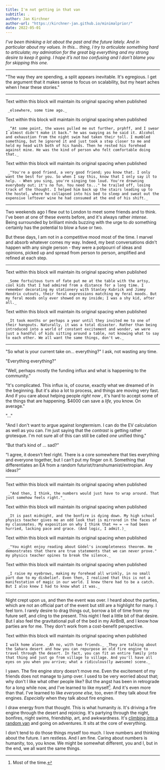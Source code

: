 ```yaml
---
title: I'm not getting in that van
subtitle: .
author: Jan Kirchner
author-url: "https://kirchner-jan.github.io/minimalprior/"
date: 2022-05-01
---
```



_I’ve been thinking a lot about the past and the future lately. And in particular about my values. In this… thing, I try to articulate something hard to articulate; my admiration for the great big everything and my strong desire to keep it going. I hope it’s not too confusing and I don’t blame you for skipping this one._

* * *

"The way they are spending, a split appears inevitable. It's egregious. I get the argument that it makes sense to focus on scalability, but my heart aches when I hear these stories."

* * *

Text within this block will maintain its original spacing when published
    
    
     _elsewhere, some time ago._

Text within this block will maintain its original spacing when published
    
    
     _“At some point, the waves pulled me out further, prphff, and I swear I almost didn't make it back." he was swaying as he said it. Alcohol and exhaustion from the night swim had taken their toll. I mumbled something, but he ignored it and just took a step closer to me and held my head with both of his hands. Then he rested his forehead against mine. He was the kind of person who felt comfortable doing that._

Text within this block will maintain its original spacing when published
    
    
     _"You're a good friend, a very good friend; you know that. I only want the best for you. So when I say this, know that I only say it to help. - When you sing, you're singing too loud. You're drowning everybody out; it's no fun. You need to..." he trailed off, losing track of the thought. I helped him back up the stairs leading up to the hostel, where he collapsed into his bed to sleep and sweat out the expensive leftover wine he had consumed at the end of his shift._

* * *

Two weekends ago I flew out to London to meet some friends and to think. I've been at one of these events before, and it's always rather _intense_. Being surrounded by brilliant minds buzzing with the urge to _do_ something certainly has the potential to blow a fuse or two.

But these days, I am not in a competitive mood most of the time. I marvel and absorb whatever comes my way. Indeed, my best conversations didn't happen with any single person - they were a potpourri of ideas and opinions, picked up and spread from person to person, amplified and refined at each step.

* * *

Text within this block will maintain its original spacing when published
    
    
     _Some fortuitous turn of fate put me at the table with the artsy, cool kids that I had admired from a distance for a long time. I remember decorating my stationery with Stanley Kubrick and Jimmy Hendrix cutouts, their feral expressions matching my feral moods. But my feral moods only ever showed on my inside; I was a shy kid, after all._

Text within this block will maintain its original spacing when published
    
    
     _It took months or perhaps a year until they invited me to one of their hangouts. Naturally, it was a total disaster. Rather than being introduced into a world of constant excitement and wonder, we were just a handful of kids sitting around a table, not knowing what to say to each other. We all want the same things, don't we._

* * *

"So what is your current take on... everything?" I ask, not wasting any time.

"Everything everything?"

"Well, perhaps mostly the funding influx and what is happening to the community."

"It's complicated. This influx is, of course, exactly what we dreamed of in the beginning. But it's also a lot to process, and things are moving very fast. And if you care about helping people _right now_ , it's hard to accept some of the things that are happening. $4000 can save a _life,_ you know. On average."

"..."

"And I don't want to argue against longtermism. I can do the EV calculation as well as you can. I'm just saying that the _contrast_ is getting rather grotesque. I'm not sure all of this can still be called _one_ unified thing."

“But that’s kind of … sad?”

“I agree, it doesn’t feel right. There is a core somewhere that ties everything and everyone together, but I can’t put my finger on it. Something that differentiates an EA from a random futurist/transhumanist/extropian. Any ideas?”

* * *

Text within this block will maintain its original spacing when published
    
    
     _"And then, I think, the numbers would just have to wrap around. That just somehow feels right."_

Text within this block will maintain its original spacing when published
    
    
     _It is past midnight, and the bonfire is dying down. My high school physics teacher gives me an odd look that is mirrored in the faces of my classmates. My exposition on why I think that +∞ = -∞ had been hurried, lacking pace and grace. (And logic, I admit.)_

Text within this block will maintain its original spacing when published
    
    
     _"You might enjoy reading about Gödel's incompleteness theorem. He demonstrates that there are true statements that we can never prove." my physics teacher opines to break the silence._

Text within this block will maintain its original spacing when published
    
    
     _I raise my eyebrows, making my forehead all wrinkly, in no small part due to my disbelief. Even then, I realized that this is not a manifestation of magic in our world. I knew there had to be a catch. But I also knew I had to know what it was._

* * *

Night crept upon us, and then the event was over. I heard about the parties, which are not an official part of the event but still are a highlight for many. I feel torn. I rarely desire to drag things out, borrow a bit of time from my future self, and cling to the present. This night I feel a little bit of that desire. But I also feel the gravitational pull of the bed in my AirBnB, and I know how parties are for me. They don't work from a cost-benefit perspective.

Text within this block will maintain its original spacing when published
    
    
    I walk home alone. _Ah no, with two friends._ _They are talking about the Sahara desert and how you can repurpose an old fire engine to travel through the desert. In fact, you can fit an entire family into that thing and just go from village to village. And you'll have all eyes on you when you arrive; what a ridiculous(ly awesome) scene._

I yawn. The fire engine story doesn’t move me. Even the excitement of my friends does not manage to jump over. I used to be very worried about that; why don't I like what other people like? But the angst has been in retrograde for a long while now, and I've learned to like myself[^1]. And it's even more than that. I've learned to like _everyone else,_ too, even if they talk about fire engines. _Especially_ when they talk about fire engines.

I draw energy from that thought. This is what humanity _is_. It's driving a fire engine through the desert and rejoicing. It's partying through the night, bonfires, night swims, friendship, art, and awkwardness. It's [climbing into a random van](https://forum.effectivealtruism.org/posts/cRsPfkyAKZ3crxynB/get-in-the-van) and going on adventures. It sits at the core of everything.

I don't tend to do those things myself too much. I love numbers and thinking about the future. I am restless. And I am fine. Caring about numbers is humanity, too, you know. We might be somewhat different, you and I, but in the end, we all want the same things.

[^1]:Most of the time.
